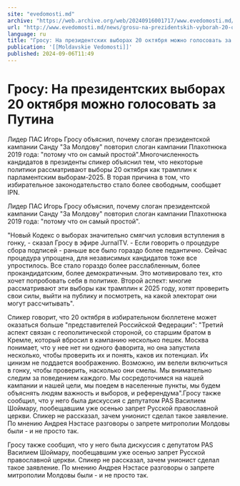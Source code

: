 ```yaml
---
site: "evedomosti.md"
archive: "https://web.archive.org/web/20240916001717/www.evedomosti.md/news/grosu-na-prezidentskih-vyborah-20-oktyabrya-mozhno-golosovat"
url: "http://www.evedomosti.md/news/grosu-na-prezidentskih-vyborah-20-oktyabrya-mozhno-golosovat"
language: ru
title: "Гросу: На президентских выборах 20 октября можно голосовать за Путина"
publication: '[[Moldavskie Vedomosti]]'
published: 2024-09-06T11:49
---
```


# Гросу: На президентских выборах 20 октября можно голосовать за Путина

Лидер ПАС Игорь Гросу объяснил, почему слоган президентской кампании Санду "За Молдову" повторил слоган кампании Плахотнюка 2019 года: "потому что он самый простой".Многочисленность кандидатов в президенты спикер объяснил тем, что некоторые политики рассматривают выборы 20 октября как трамплин к парламентским выборам-2025. В торая причина в том, что избирательное законодательство стало более свободным, сообщает IPN.

Лидер ПАС Игорь Гросу объяснил, почему слоган президентской кампании Санду "За Молдову" повторил слоган кампании Плахотнюка 2019 года: "потому что он самый простой".

"Новый Кодекс о выборах значительно смягчил условия вступления в гонку, - сказал Гросу в эфире JurnalTV. - Если говорить о процедуре сбора подписей - раньше все было гораздо более педантично. Сейчас процедура упрощена, для независимых кандидатов тоже все упростилось. Все стало гораздо более расслабленным, более прокандидатским, более демократичным. Это мотивировало тех, кто хочет попробовать себя в политике. Второй аспект: многие рассматривают эти выборы как трамплин к 2025 году, хотят проверить свои силы, выйти на публику и посмотреть, на какой электорат они могут рассчитывать".

Спикер говорит, что 20 октября в избирательном бюллетене может оказаться больше "представителей Российской Федерации": "Третий аспект связан с геополитической стороной, со старшим братом в Кремле, который вбросил в кампанию несколько пешек. Москва понимает, что у нее нет ни одного фаворита, но она запустила несколько, чтобы проверить их и понять, каков их потенциал. Их цинизм не поддается воображению. Возможно, им велели включиться в гонку, чтобы проверить, насколько они смелы. Мы внимательно следим за поведением каждого. Мы сосредоточимся на нашей кампании и нашей цели, мы поедем в населенные пункты, мы будем объяснять людям важность и выборов, и референдума".Гросу также сообщил, что у него была дискуссия с депутатом PAS Василием Шоймару, пообещавшим уже осенью запрет Русской православной церкви. Спикер не рассказал, зачем унионист сделал такое заявление. По мнению Андрея Нэстасе разговоры о запрете митрополии Молдовы были - и не просто так.

Гросу также сообщил, что у него была дискуссия с депутатом PAS Василием Шоймару, пообещавшим уже осенью запрет Русской православной церкви. Спикер не рассказал, зачем унионист сделал такое заявление. По мнению Андрея Нэстасе разговоры о запрете митрополии Молдовы были - и не просто так.